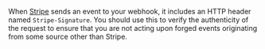 When [Stripe] sends an event to your webhook, it includes an HTTP header named
`Stripe-Signature`. You should use this to verify the authenticity of the
request to ensure that you are not acting upon forged events originating from
some source other than Stripe.

  [Stripe]: https://stripe.com/
